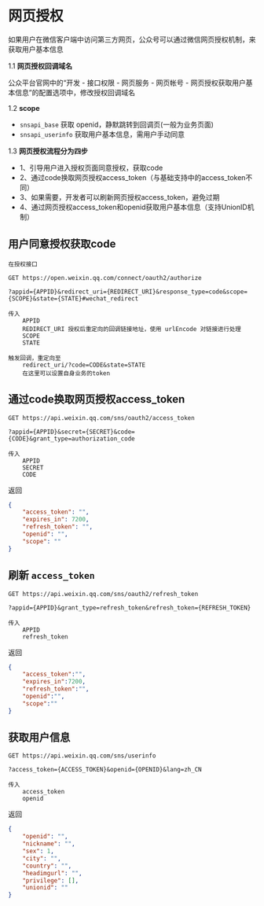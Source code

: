 # 网页授权

如果用户在微信客户端中访问第三方网页，公众号可以通过微信网页授权机制，来获取用户基本信息

1.1 **网页授权回调域名**

公众平台官网中的“开发 - 接口权限 - 网页服务 - 网页帐号 - 网页授权获取用户基本信息”的配置选项中，修改授权回调域名

1.2 **scope**

- `snsapi_base` 获取 openid，静默跳转到回调页(一般为业务页面)
- `snsapi_userinfo` 获取用户基本信息，需用户手动同意

1.3 **网页授权流程分为四步**

- 1、引导用户进入授权页面同意授权，获取code
- 2、通过code换取网页授权access_token（与基础支持中的access_token不同）
- 3、如果需要，开发者可以刷新网页授权access_token，避免过期
- 4、通过网页授权access_token和openid获取用户基本信息（支持UnionID机制）

## 用户同意授权获取code

```text
在授权接口

GET https://open.weixin.qq.com/connect/oauth2/authorize

?appid={APPID}&redirect_uri={REDIRECT_URI}&response_type=code&scope={SCOPE}&state={STATE}#wechat_redirect

传入
    APPID
    REDIRECT_URI 授权后重定向的回调链接地址，使用 urlEncode 对链接进行处理
    SCOPE
    STATE

触发回调，重定向至
    redirect_uri/?code=CODE&state=STATE
    在这里可以设置自身业务的token
```

## 通过code换取网页授权access_token

```text
GET https://api.weixin.qq.com/sns/oauth2/access_token

?appid={APPID}&secret={SECRET}&code={CODE}&grant_type=authorization_code

传入
    APPID
    SECRET
    CODE
```

返回

```json
{
    "access_token": "",
    "expires_in": 7200,
    "refresh_token": "",
    "openid": "",
    "scope": ""
}
```

## 刷新 `access_token`

```text
GET https://api.weixin.qq.com/sns/oauth2/refresh_token

?appid={APPID}&grant_type=refresh_token&refresh_token={REFRESH_TOKEN}

传入
    APPID
    refresh_token
```

返回

```json
{ 
    "access_token":"",
    "expires_in":7200,
    "refresh_token":"",
    "openid":"",
    "scope":"" 
}
```

## 获取用户信息

```text
GET https://api.weixin.qq.com/sns/userinfo

?access_token={ACCESS_TOKEN}&openid={OPENID}&lang=zh_CN

传入
    access_token
    openid
```

返回

```json
{
    "openid": "",
    "nickname": "",
    "sex": 1,
    "city": "",
    "country": "",
    "headimgurl": "",
    "privilege": [],
    "unionid": ""
}
```
